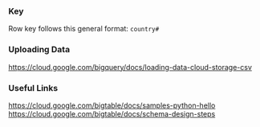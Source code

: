 
### Key
Row key follows this general format:
`country#`
### Uploading Data
https://cloud.google.com/bigquery/docs/loading-data-cloud-storage-csv

### Useful Links
https://cloud.google.com/bigtable/docs/samples-python-hello
https://cloud.google.com/bigtable/docs/schema-design-steps